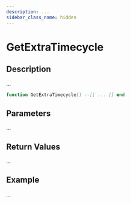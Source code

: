 ```yaml
---
description: ...
sidebar_class_name: hidden
---
```


# GetExtraTimecycle

## Description

...

```lua
function GetExtraTimecycle() --[[ ... ]] end
```

## Parameters

...

## Return Values

...

## Example

...


